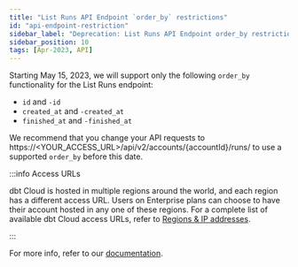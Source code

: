 ```yaml
---
title: "List Runs API Endpoint `order_by` restrictions"
id: "api-endpoint-restriction"
sidebar_label: "Deprecation: List Runs API Endpoint order_by restrictions"
sidebar_position: 10
tags: [Apr-2023, API]
---
```


Starting May 15, 2023, we will support only the following `order_by` functionality for the List Runs endpoint:

- `id` and `-id`
- `created_at` and `-created_at`
- `finished_at` and `-finished_at`

We recommend that you change your API requests to https://<YOUR_ACCESS_URL>/api/v2/accounts/{accountId}/runs/ to use a supported `order_by` before this date. 

:::info Access URLs
 
dbt Cloud is hosted in multiple regions around the world, and each region has a different access URL. Users on Enterprise plans can choose to have their account hosted in any one of these regions. For a complete list of available dbt Cloud access URLs, refer to [Regions & IP addresses](/docs/cloud/about-cloud/regions-ip-addresses).  

:::

For more info, refer to our [documentation](/dbt-cloud/api-v2-legacy#tag/Runs/operation/listRunsForAccount).
